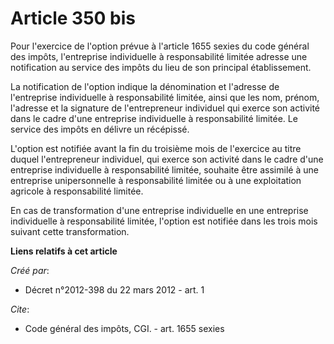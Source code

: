 # Article 350 bis

Pour l'exercice de l'option prévue à l'article 1655 sexies du code général des impôts, l'entreprise individuelle à
responsabilité limitée adresse une notification au service des impôts du lieu de son principal établissement.

La notification de l'option indique la dénomination et l'adresse de l'entreprise individuelle à responsabilité limitée, ainsi
que les nom, prénom, l'adresse et la signature de l'entrepreneur individuel qui exerce son activité dans le cadre d'une
entreprise individuelle à responsabilité limitée. Le service des impôts en délivre un récépissé.

L'option est notifiée avant la fin du troisième mois de l'exercice au titre duquel l'entrepreneur individuel, qui exerce son
activité dans le cadre d'une entreprise individuelle à responsabilité limitée, souhaite être assimilé à une entreprise
unipersonnelle à responsabilité limitée ou à une exploitation agricole à responsabilité limitée.

En cas de transformation d'une entreprise individuelle en une entreprise individuelle à responsabilité limitée, l'option est
notifiée dans les trois mois suivant cette transformation.

**Liens relatifs à cet article**

_Créé par_:

  - Décret n°2012-398 du 22 mars 2012 - art. 1

_Cite_:

  - Code général des impôts, CGI. - art. 1655 sexies
